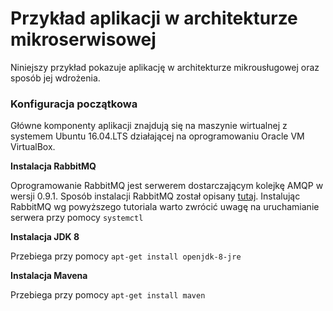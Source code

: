 # Przykład aplikacji w architekturze mikroserwisowej

Niniejszy przykład pokazuje aplikację w architekturze mikrousługowej oraz sposób jej wdrożenia.

### Konfiguracja początkowa

Główne komponenty aplikacji znajdują się na maszynie wirtualnej z systemem Ubuntu 16.04.LTS działającej na oprogramowaniu Oracle VM VirtualBox.

**Instalacja RabbitMQ**

Oprogramowanie RabbitMQ jest serwerem dostarczającym kolejkę AMQP w wersji 0.9.1. Sposób instalacji RabbitMQ został opisany [tutaj](https://tecadmin.net/install-rabbitmq-server-on-ubuntu/). Instalując RabbitMQ wg powyższego tutoriala warto zwrócić uwagę na uruchamianie serwera przy pomocy `systemctl`

**Instalacja JDK 8**

Przebiega przy pomocy `apt-get install openjdk-8-jre` 

**Instalacja Mavena**

Przebiega przy pomocy `apt-get install maven`

